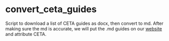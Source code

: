 # convert_ceta_guides

Script to download a list of CETA guides as docx, then convert to md. 
After making sure the md is accurate, we will put the .md guides on
our [website](techclinic.cs.wisc.edu) and attribute CETA.
